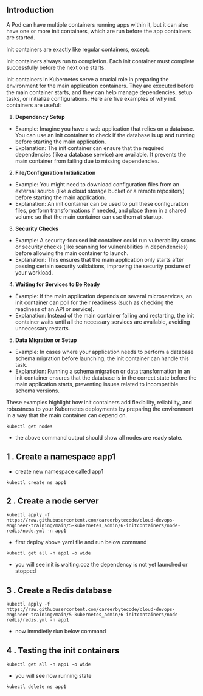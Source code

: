 ## Introduction 

A Pod can have multiple containers running apps within it, but it can also have one or more init containers, which are run before the app containers are started.

Init containers are exactly like regular containers, except:

Init containers always run to completion.
Each init container must complete successfully before the next one starts.


Init containers in Kubernetes serve a crucial role in preparing the environment for the main application containers. They are executed before the main container starts, and they can help manage dependencies, setup tasks, or initialize configurations. Here are five examples of why init containers are useful:

1. **Dependency Setup**
- Example: Imagine you have a web application that relies on a database. You can use an init container to check if the database is up and running before starting the main application.
- Explanation: The init container can ensure that the required dependencies (like a database service) are available. It prevents the main container from failing due to missing dependencies.

2. **File/Configuration Initialization**
- Example: You might need to download configuration files from an external source (like a cloud storage bucket or a remote repository) before starting the main application.
- Explanation: An init container can be used to pull these configuration files, perform transformations if needed, and place them in a shared volume so that the main container can use them at startup.

3. **Security Checks**
- Example: A security-focused init container could run vulnerability scans or security checks (like scanning for vulnerabilities in dependencies) before allowing the main container to launch.
- Explanation: This ensures that the main application only starts after passing certain security validations, improving the security posture of your workload.

4. **Waiting for Services to Be Ready**
- Example: If the main application depends on several microservices, an init container can poll for their readiness (such as checking the readiness of an API or service).
- Explanation: Instead of the main container failing and restarting, the init container waits until all the necessary services are available, avoiding unnecessary restarts.

5. **Data Migration or Setup**
- Example: In cases where your application needs to perform a database schema migration before launching, the init container can handle this task.
- Explanation: Running a schema migration or data transformation in an init container ensures that the database is in the correct state before the main application starts, preventing issues related to incompatible schema versions.

These examples highlight how init containers add flexibility, reliability, and robustness to your Kubernetes deployments by preparing the environment in a way that the main container can depend on.

```
kubectl get nodes
```

- the above command output should show all nodes are ready state.


## 1 . Create a namespace app1

- create new namespace called app1

```
kubectl create ns app1
```
## 2 . Create a node server
```
kubectl apply -f https://raw.githubusercontent.com/careerbytecode/cloud-devops-engineer-training/main/5-kubernetes_admin/6-initcontainers/node-redis/node.yml -n app1
```

- first deploy above yaml file and run below command

```
kubectl get all -n app1 -o wide
```

- you will see init is waiting.coz the dependency is not yet launched or stopped

## 3 . Create a Redis database  

```
kubectl apply -f https://raw.githubusercontent.com/careerbytecode/cloud-devops-engineer-training/main/5-kubernetes_admin/6-initcontainers/node-redis/redis.yml -n app1
```

- now immdietly riun below command

## 4 . Testing the init containers 

```
kubectl get all -n app1 -o wide
```

- you will see now running state

```
kubectl delete ns app1
```
